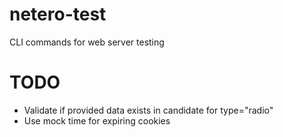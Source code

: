 # netero-test

CLI commands for web server testing

# TODO

- Validate if provided data exists in candidate for type="radio"
- Use mock time for expiring cookies
